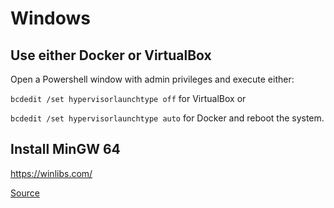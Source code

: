 # Windows

## Use either Docker or VirtualBox
Open a Powershell window with admin privileges and execute either:

`bcdedit /set hypervisorlaunchtype off` for VirtualBox or 

`bcdedit /set hypervisorlaunchtype auto` for Docker and reboot the system.

## Install MinGW 64
https://winlibs.com/

[Source](https://stackoverflow.com/questions/61497394/installing-the-latest-version-of-mingw-w64-on-windows)